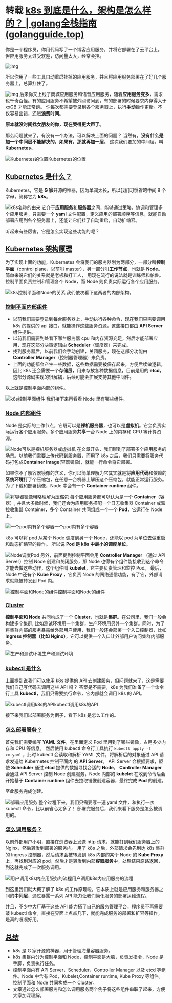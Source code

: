 # 转载 [k8s 到底是什么，架构是怎么样的？ | golang全栈指南 (golangguide.top)](https://golangguide.top/架构/云原生/核心知识点/k8s到底是什么.html)

你是一个程序员，你用代码写了一个博客应用服务，并将它部署在了云平台上。
但应用服务太过受欢迎，访问量太大，经常会挂。

![img](img/1709421004186.jpeg)

所以你用了一些工具自动重启挂掉的应用服务，并且将应用服务部署在了好几个服务器上，总算扛住了。

![img](img/1709421026232.jpeg)
后来你又上线了商城应用服务和语音应用服务，随着**应用服务变多**，需求也千奇百怪。有的应用服务不希望被外网访问到，有的部署的时候要求内存得大于 xxGB 才能正常跑。
你每次都需要登录到各个服务器上，执行**手动**操作更新。不仅容易出错，还贼**浪费时间**。

**原本就没时间找女朋友的你，现在哭得更大声了。**

那么问题就来了，有没有一个办法，可以解决上面的问题？
当然有，**没有什么是加一个中间层不能解决的，如果有，那就再加一层**。
这次我们要加的中间层，叫 **Kubernetes**。

![Kubernetes的位置](img/1709421057018.jpeg)Kubernetes的位置

## [Kubernetes 是什么？](https://golangguide.top/架构/云原生/核心知识点/k8s到底是什么.html#kubernetes-是什么)

Kubernetes，它是 **G 家**开源的神器，因为单词太长，所以我们习惯省略中间 8 个字母，简称它为 **k8s**。

![k8s名称的由来](img/1709421082934.jpeg)
它介于**应用服务**和**服务器**之间，能够通过策略，协调和管理多个应用服务，只需要一个 **yaml** 文件配置，定义应用的部署顺序等信息，就能自动部署应用到各个服务器上，还能让它们挂了自动重启，自动扩缩容。

听起来有些厉害，它是怎么实现这些功能的呢？

## [Kubernetes 架构原理](https://golangguide.top/架构/云原生/核心知识点/k8s到底是什么.html#kubernetes-架构原理)

为了实现上面的功能，Kubernetes 会将我们的服务器划为两部分，一部分叫**控制平面**（control plane，以前叫 master），另一部分叫**工作节点**，也就是 **Node**。
简单来说它们的关系就是老板和打工人， 用现在流行的说法就是训练师和帕鲁。
控制平面负责控制和管理各个 Node，而 Node 则负责实际运行各个应用服务。

![k8s控制平面和Node的关系](img/1709421107417.jpeg)
我们依次看下这两者的内部架构。

### [控制平面内部组件](https://golangguide.top/架构/云原生/核心知识点/k8s到底是什么.html#控制平面内部组件)

- 以前我们需要登录到每台服务器上，手动执行各种命令，现在我们只需要调用 k8s 的提供的 api 接口，就能操作这些服务资源，这些接口都由 **API Server** 组件提供。
- 以前我们需要到处看下哪台服务器 cpu 和内存资源充足，然后才能部署应用，现在这部分决策逻辑由 **Scheduler**（调度器）来完成。
- 找到服务器后，以前我们会手动创建，关闭服务，现在这部分功能由 **Controller Manager**（控制器管理器）来负责。
- 上面的功能都会产生一些数据，这些数据需要被保存起来，方便后续做逻辑，因此 k8s 还会需要一个**存储层**，用来存放各种数据信息，目前是用的 **etcd**，这部分源码实现的很解耦，后续可能会扩展支持其他中间件。

以上就是控制平面内部的组件。

![k8s控制平面组件](img/1709421131061.jpeg)
我们接下来再看看 Node 里有哪些组件。

### [Node 内部组件](https://golangguide.top/架构/云原生/核心知识点/k8s到底是什么.html#node-内部组件)

Node 是实际的工作节点，它既可以是**裸机服务器**，也可以是**虚拟机**。它会负责实际运行各个应用服务。多个应用服务**共享**一台 Node 上的内存和 CPU 等计算资源。

![Node可以是裸机服务器或虚拟机](img/1709421226960.jpeg)
在文章开头，我们聊到了部署多个应用服务的场景。以前我们需要上传代码到服务器，而用了 k8s 之后，我们只需要将服务代码打包成**Container Image**(容器镜像)，就能一行命令将它部署。

如果你不了解容器镜像的含义，你可以简单理解为它其实就是将**应用代码**和依赖的**系统环境**打了个压缩包，在任意一台机器上解压这个压缩包，就能正常运行服务。为了下载和部署镜像，Node 中会有一个 **Container runtime** 组件。

![将容器镜像粗略理解为压缩包](img/1709421268783.jpeg)
每个应用服务都可以认为是一个 **Container**（容器）, 并且大多数时候，我们还会为应用服务搭配一个日志收集器 Container 或监控收集器 Container，多个 Container 共同组成一个一个 **Pod**，它运行在 Node 上。

![一个pod内有多个容器](img/1709421314642.jpeg)一个pod内有多个容器

k8s 可以将 pod 从某个 Node 调度到另一个 Node，还能以 pod 为单位去做重启和动态扩缩容的操作。
所以说 **Pod 是 k8s 中最小的调度单位**。

![Node调度Pod](img/1709421346458.jpeg)
另外，前面提到控制平面会用 **Controller Manager** （通过 API Server）控制 Node 创建和关闭服务，那 Node 也得有个组件能接收到这个命令才能去做这些动作，这个组件叫 **kubelet**，它主要负责管理和监控 Pod。
最后，Node 中还有个 **Kube Proxy** ，它负责 Node 的网络通信功能，有了它，外部请求就能被转发到 Pod 内。

![控制平面和Node的组件](img/1709421397283.jpeg)控制平面和Node的组件

### [Cluster](https://golangguide.top/架构/云原生/核心知识点/k8s到底是什么.html#cluster)

**控制平面和 Node** 共同构成了一个 **Cluster**，也就是**集群**。在公司里，我们一般会构建多个集群, 比如测试环境用一个集群，生产环境用另外一个集群。同时，为了将集群内部的服务暴露给外部用户使用，我们一般还会部署一个入口控制器，比如 **Ingress 控制器（比如 Nginx）**，它可以提供一个入口让外部用户访问集群内部服务。

![生产和测试环境](img/1709421418975.jpeg)生产和测试环境

### [kubectl 是什么](https://golangguide.top/架构/云原生/核心知识点/k8s到底是什么.html#kubectl-是什么)

上面提到说我们可以使用 k8s 提供的 API 去创建服务，但问题就来了，这是需要我们自己写代码去调用这些 API 吗？
答案是不需要，k8s 为我们准备了一个命令行工具 **kubectl**，我们只需要执行命令，它内部就会调用 k8s 的 API。

![kubectl调用k8s的API](img/1709421553497.jpeg)kubectl调用k8s的API

接下来我们以部署服务为例子，看下 k8s 是怎么工作的。

### [怎么部署服务？](https://golangguide.top/架构/云原生/核心知识点/k8s到底是什么.html#怎么部署服务)

首先我们需要编写 **YAML 文件**，在里面定义 Pod 里用到了哪些镜像，占用多少内存和 CPU 等信息。
然后使用 kubectl 命令行工具执行 `kubectl apply -f xx.yaml` ，此时 kubectl 会读取和解析 YAML 文件，将解析后的对象通过 API 请求发送给 Kubernetes 控制平面内 的 **API Server**。 API Server 会根据要求，驱使 **Scheduler** 通过 **etcd** 提供的数据寻找合适的 **Node**， **Controller Manager** 会通过 API Server 控制 Node 创建服务，Node 内部的 **kubelet** 在收到命令后会开始基于 **Container runtime** 组件去拉取镜像创建容器，最终完成 **Pod** 的创建。

至此服务完成创建。

![部署应用服务](img/1709421595679.jpeg)
整个过程下来，我们只需要写一遍 yaml 文件，和执行一次 kubectl 命令，比以前省心太多了！
部署完服务后，我们来看下服务是怎么被调用的。

### [怎么调用服务？](https://golangguide.top/架构/云原生/核心知识点/k8s到底是什么.html#怎么调用服务)

以前外部用户小明，直接在浏览器上发送 http 请求，就能打到我们服务器上的 Nginx，然后转发到部署的服务内。
用了 k8s 之后，外部请求会先到达 k8s 集群的 Ingress 控制器，然后请求会被转发到 k8s 内部的某个 Node 的 **Kube Proxy** 上，再找到对应的 pod，然后才是转发到内部**容器服务**中，处理结果原路返回，到这就完成了一次服务调用。

![用户调用k8s内应用服务的流程](img/1709421636026.jpeg)用户调用k8s内应用服务的流程

到这里我们就大概了解了 k8s 的工作原理啦，它本质上就是应用服务和服务器之间的**中间层**，通过暴露一系列 API 能力让我们简化服务的部署运维流程。

并且，不少中大厂基于这些 API 能力搭了自己的服务管理平台，程序员不再需要敲 kubectl 命令，直接在界面上点点几下，就能完成服务的部署和扩容等操作，是真的嘎嘎好用。

## [总结](https://golangguide.top/架构/云原生/核心知识点/k8s到底是什么.html#总结)

- k8s 是 G 家开源的神器，用于管理海量容器服务。
- k8s 集群内分为控制平面和 Node，控制平面是大脑，负责发指令，Node 是手脚，负责执行任务。
- 控制平面内有 API Server，Scheduler，Controller Manager 以及 etcd 等组件。Node 中含有 Pod，Kubelet,Container runtime, Kube Proxy 等组件。控制平面和 Node 共同构成一个 Cluster。
- 文章通过怎么部署服务和怎么调用服务两个例子将这些组件串联了起来，方便大家加深理解。